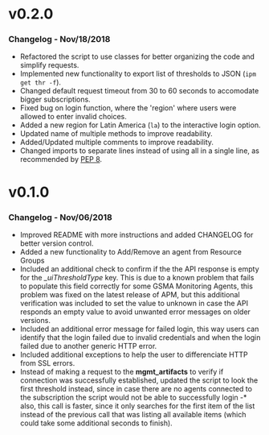 # v0.2.0

### Changelog - Nov/18/2018

*  Refactored the script to use classes for better organizing the code and simplify requests.
*  Implemented new functionality to export list of thresholds to JSON (`ipm get thr -f`).
*  Changed default request timeout from 30 to 60 seconds to accomodate bigger subscriptions.
*  Fixed bug on login function, where the 'region' where users were allowed to enter invalid choices.
*  Added a new region for Latin America (`la`) to the interactive login option.
*  Updated name of multiple methods to improve readability. 
*  Added/Updated multiple comments to improve readability.
*  Changed imports to separate lines instead of using all in a single line, as recommended by [PEP 8](https://www.python.org/dev/peps/pep-0008/).

# v0.1.0

### Changelog - Nov/06/2018

*  Improved README with more instructions and added CHANGELOG for better version control.
*  Added a new functionality to Add/Remove an agent from Resource Groups
*  Included an additional check to confirm if the the API response is empty for the *_uiThresholdType* key. This is due to a known problem that fails to populate this field correctly for some GSMA Monitoring Agents, this problem was fixed on the latest release of APM, but this additional verification was included to set the value to unknown in case the API responds an empty value to avoid unwanted error messages on older versions.
*  Included an additional error message for failed login, this way users can identify that the login failed due to invalid credentials and when the login failed due to another generic HTTP error.
*  Included additional exceptions to help the user to differenciate HTTP from SSL errors.
*  Instead of making a request to the **mgmt_artifacts** to verify if connection was successfully established, updated the script to look the first threshold instead, since in case there are no agents connected to the subscription the script would not be able to successfully login -*  also, this call is faster, since it only searches for the first item of the list instead of the previous call that was listing all available items (which could take some additional seconds to finish).